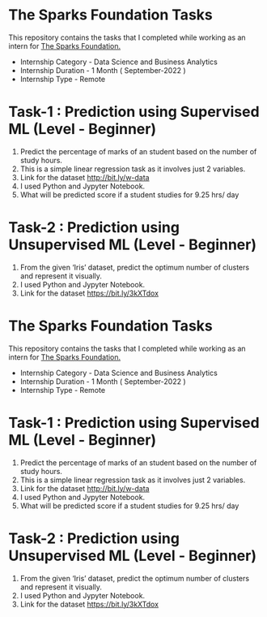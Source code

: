 
# The Sparks Foundation Tasks

This repository contains the tasks that I completed while working as an intern for [The Sparks Foundation.](https://internship.thesparksfoundation.info/)

- Internship Category - Data Science and Business Analytics
- Internship Duration - 1 Month ( September-2022 )
- Internship Type - Remote

# Task-1 : Prediction using Supervised ML (Level - Beginner)


1. Predict the percentage of marks of an student based on the number of study hours.
2. This is a simple linear regression task as it involves just 2 variables.
3. Link for the dataset http://bit.ly/w-data
4. I used Python and Jypyter Notebook.
5. What will be predicted score if a student studies for 9.25 hrs/ day


# Task-2 : Prediction using Unsupervised ML (Level - Beginner)

1. From the given ‘Iris’ dataset, predict the optimum number of clusters and represent it visually.
2. I used Python and Jypyter Notebook.
3. Link for the dataset https://bit.ly/3kXTdox
# The Sparks Foundation Tasks

This repository contains the tasks that I completed while working as an intern for [The Sparks Foundation.](https://internship.thesparksfoundation.info/)

- Internship Category - Data Science and Business Analytics
- Internship Duration - 1 Month ( September-2022 )
- Internship Type - Remote

# Task-1 : Prediction using Supervised ML (Level - Beginner)


1. Predict the percentage of marks of an student based on the number of study hours.
2. This is a simple linear regression task as it involves just 2 variables.
3. Link for the dataset http://bit.ly/w-data
4. I used Python and Jypyter Notebook.
5. What will be predicted score if a student studies for 9.25 hrs/ day


# Task-2 : Prediction using Unsupervised ML (Level - Beginner)

1. From the given ‘Iris’ dataset, predict the optimum number of clusters and represent it visually.
2. I used Python and Jypyter Notebook.
3. Link for the dataset https://bit.ly/3kXTdox